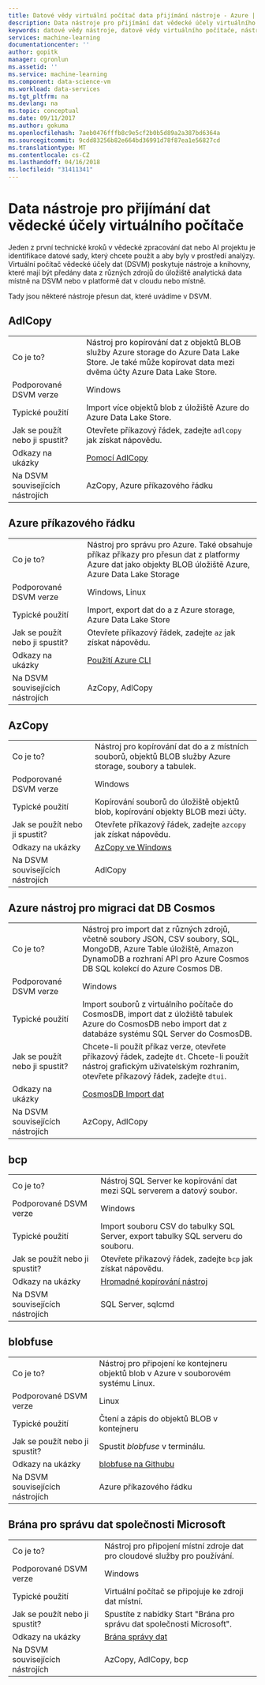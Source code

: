 ```yaml
---
title: Datové vědy virtuální počítač data přijímání nástroje - Azure | Microsoft Docs
description: Data nástroje pro přijímání dat vědecké účely virtuálního počítače
keywords: datové vědy nástroje, datové vědy virtuálního počítače, nástroje pro vědecké zpracování dat, vědecké zpracování dat linux
services: machine-learning
documentationcenter: ''
author: gopitk
manager: cgronlun
ms.assetid: ''
ms.service: machine-learning
ms.component: data-science-vm
ms.workload: data-services
ms.tgt_pltfrm: na
ms.devlang: na
ms.topic: conceptual
ms.date: 09/11/2017
ms.author: gokuma
ms.openlocfilehash: 7aeb0476fffb8c9e5cf2b0b5d89a2a387bd6364a
ms.sourcegitcommit: 9cdd83256b82e664bd36991d78f87ea1e56827cd
ms.translationtype: MT
ms.contentlocale: cs-CZ
ms.lasthandoff: 04/16/2018
ms.locfileid: "31411341"
---
```

# <a name="data-science-virtual-machine-data-ingestion-tools"></a>Data nástroje pro přijímání dat vědecké účely virtuálního počítače

Jeden z první technické kroků v vědecké zpracování dat nebo AI projektu je identifikace datové sady, který chcete použít a aby byly v prostředí analýzy. Virtuální počítač vědecké účely dat (DSVM) poskytuje nástroje a knihovny, které mají být předány data z různých zdrojů do úložiště analytická data místně na DSVM nebo v platformě dat v cloudu nebo místně. 

Tady jsou některé nástroje přesun dat, které uvádíme v DSVM. 

## <a name="adlcopy"></a>AdlCopy

|    |           |
| ------------- | ------------- |
| Co je to?   | Nástroj pro kopírování dat z objektů BLOB služby Azure storage do Azure Data Lake Store. Je také může kopírovat data mezi dvěma účty Azure Data Lake Store.      |
| Podporované DSVM verze      | Windows      |
| Typické použití      | Import více objektů blob z úložiště Azure do Azure Data Lake Store.      |
|  Jak se použít nebo ji spustit?    |   Otevřete příkazový řádek, zadejte `adlcopy` jak získat nápovědu.    |
| Odkazy na ukázky      | [Pomocí AdlCopy](https://docs.microsoft.com/azure/data-lake-store/data-lake-store-copy-data-azure-storage-blob)      |
| Na DSVM souvisejících nástrojích      | AzCopy, Azure příkazového řádku     |

## <a name="azure-command-line"></a>Azure příkazového řádku

|    |           |
| ------------- | ------------- |
| Co je to?   | Nástroj pro správu pro Azure. Také obsahuje příkaz příkazy pro přesun dat z platformy Azure dat jako objekty BLOB úložiště Azure, Azure Data Lake Storage     |
| Podporované DSVM verze      | Windows, Linux     |
| Typické použití      | Import, export dat do a z Azure storage, Azure Data Lake Store      |
|  Jak se použít nebo ji spustit?    |   Otevřete příkazový řádek, zadejte `az` jak získat nápovědu.    |
| Odkazy na ukázky      | [Použití Azure CLI](https://docs.microsoft.com/cli/azure)     |
| Na DSVM souvisejících nástrojích      | AzCopy, AdlCopy      |


## <a name="azcopy"></a>AzCopy

|    |           |
| ------------- | ------------- |
| Co je to?   | Nástroj pro kopírování dat do a z místních souborů, objektů BLOB služby Azure storage, soubory a tabulek.      |
| Podporované DSVM verze      | Windows      |
| Typické použití      | Kopírování souborů do úložiště objektů blob, kopírování objekty BLOB mezi účty.      |
|  Jak se použít nebo ji spustit?    |   Otevřete příkazový řádek, zadejte `azcopy` jak získat nápovědu.    |
| Odkazy na ukázky      | [AzCopy ve Windows](https://docs.microsoft.com/azure/storage/common/storage-use-azcopy)      |
| Na DSVM souvisejících nástrojích      | AdlCopy     |


## <a name="azure-cosmos-db-data-migration-tool"></a>Azure nástroj pro migraci dat DB Cosmos

|    |           |
| ------------- | ------------- |
| Co je to?   | Nástroj pro import dat z různých zdrojů, včetně soubory JSON, CSV soubory, SQL, MongoDB, Azure Table úložiště, Amazon DynamoDB a rozhraní API pro Azure Cosmos DB SQL kolekcí do Azure Cosmos DB.      |
| Podporované DSVM verze      | Windows      |
| Typické použití      | Import souborů z virtuálního počítače do CosmosDB, import dat z úložiště tabulek Azure do CosmosDB nebo import dat z databáze systému SQL Server do CosmosDB.     |
|  Jak se použít nebo ji spustit?    |   Chcete-li použít příkaz verze, otevřete příkazový řádek, zadejte `dt`. Chcete-li použít nástroj grafickým uživatelským rozhraním, otevřete příkazový řádek, zadejte `dtui`.    |
| Odkazy na ukázky      | [CosmosDB Import dat](https://docs.microsoft.com/azure/cosmos-db/import-data)      |
| Na DSVM souvisejících nástrojích      | AzCopy, AdlCopy      |


## <a name="bcp"></a>bcp

|    |           |
| ------------- | ------------- |
| Co je to?   | Nástroj SQL Server ke kopírování dat mezi SQL serverem a datový soubor.      |
| Podporované DSVM verze      | Windows      |
| Typické použití      | Import souboru CSV do tabulky SQL Server, export tabulky SQL serveru do souboru.      |
|  Jak se použít nebo ji spustit?    |   Otevřete příkazový řádek, zadejte `bcp` jak získat nápovědu.    |
| Odkazy na ukázky      | [Hromadné kopírování nástroj](https://docs.microsoft.com/sql/tools/bcp-utility)      |
| Na DSVM souvisejících nástrojích      | SQL Server, sqlcmd      |

## <a name="blobfuse"></a>blobfuse

|    |           |
| ------------- | ------------- |
| Co je to?   | Nástroj pro připojení ke kontejneru objektů blob v Azure v souborovém systému Linux.      |
| Podporované DSVM verze      | Linux      |
| Typické použití      | Čtení a zápis do objektů BLOB v kontejneru      |
|  Jak se použít nebo ji spustit?    |   Spustit _blobfuse_ v terminálu.    |
| Odkazy na ukázky      | [blobfuse na Githubu](https://github.com/Azure/azure-storage-fuse)      |
| Na DSVM souvisejících nástrojích      | Azure příkazového řádku      |


## <a name="microsoft-data-management-gateway"></a>Brána pro správu dat společnosti Microsoft

|    |           |
| ------------- | ------------- |
| Co je to?   | Nástroj pro připojení místní zdroje dat pro cloudové služby pro používání.      |
| Podporované DSVM verze      | Windows      |
| Typické použití      | Virtuální počítač se připojuje ke zdroji dat místní.      |
|  Jak se použít nebo ji spustit?    |   Spustíte z nabídky Start "Brána pro správu dat společnosti Microsoft".    |
| Odkazy na ukázky      | [Brána správy dat](https://msdn.microsoft.com/library/dn879362.aspx)      |
| Na DSVM souvisejících nástrojích      | AzCopy, AdlCopy, bcp    |
